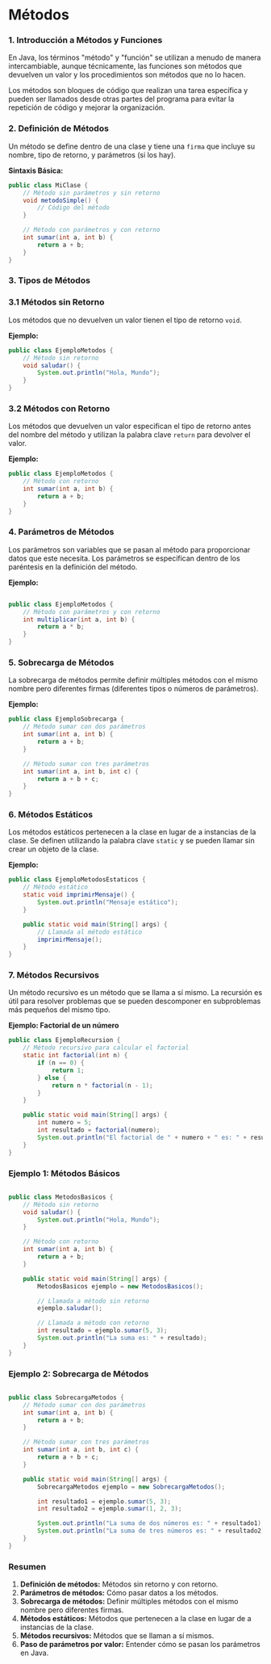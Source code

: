 # Métodos

### 1. Introducción a Métodos y Funciones

En Java, los términos "método" y "función" se utilizan a menudo de manera intercambiable, aunque técnicamente, las funciones son métodos que devuelven un valor y los procedimientos son métodos que no lo hacen. 

Los métodos son bloques de código que realizan una tarea específica y pueden ser llamados desde otras partes del programa para evitar la repetición de código y mejorar la organización.

### 2. Definición de Métodos

Un método se define dentro de una clase y tiene una `firma` que incluye su nombre, tipo de retorno, y parámetros (si los hay).

**Sintaxis Básica:**

```java
public class MiClase {
    // Método sin parámetros y sin retorno
    void metodoSimple() {
        // Código del método
    }

    // Método con parámetros y con retorno
    int sumar(int a, int b) {
        return a + b;
    }
}
```

### 3. Tipos de Métodos

### 3.1 Métodos sin Retorno

Los métodos que no devuelven un valor tienen el tipo de retorno `void`.

**Ejemplo:**

```java
public class EjemploMetodos {
    // Método sin retorno
    void saludar() {
        System.out.println("Hola, Mundo");
    }
}
```

### 3.2 Métodos con Retorno

Los métodos que devuelven un valor especifican el tipo de retorno antes del nombre del método y utilizan la palabra clave `return` para devolver el valor.

**Ejemplo:**

```java
public class EjemploMetodos {
    // Método con retorno
    int sumar(int a, int b) {
        return a + b;
    }
}
```

### 4. Parámetros de Métodos

Los parámetros son variables que se pasan al método para proporcionar datos que este necesita. Los parámetros se especifican dentro de los paréntesis en la definición del método.

**Ejemplo:**

```java

public class EjemploMetodos {
    // Método con parámetros y con retorno
    int multiplicar(int a, int b) {
        return a * b;
    }
}

```

### 5. Sobrecarga de Métodos

La sobrecarga de métodos permite definir múltiples métodos con el mismo nombre pero diferentes firmas (diferentes tipos o números de parámetros).

**Ejemplo:**

```java
public class EjemploSobrecarga {
    // Método sumar con dos parámetros
    int sumar(int a, int b) {
        return a + b;
    }

    // Método sumar con tres parámetros
    int sumar(int a, int b, int c) {
        return a + b + c;
    }
}

```

### 6. Métodos Estáticos

Los métodos estáticos pertenecen a la clase en lugar de a instancias de la clase. Se definen utilizando la palabra clave `static` y se pueden llamar sin crear un objeto de la clase.

**Ejemplo:**

```java
public class EjemploMetodosEstaticos {
    // Método estático
    static void imprimirMensaje() {
        System.out.println("Mensaje estático");
    }

    public static void main(String[] args) {
        // Llamada al método estático
        imprimirMensaje();
    }
}

```

### 7. Métodos Recursivos

Un método recursivo es un método que se llama a sí mismo. La recursión es útil para resolver problemas que se pueden descomponer en subproblemas más pequeños del mismo tipo.

**Ejemplo: Factorial de un número**

```java
public class EjemploRecursion {
    // Método recursivo para calcular el factorial
    static int factorial(int n) {
        if (n == 0) {
            return 1;
        } else {
            return n * factorial(n - 1);
        }
    }

    public static void main(String[] args) {
        int numero = 5;
        int resultado = factorial(numero);
        System.out.println("El factorial de " + numero + " es: " + resultado);
    }
}

```

### Ejemplo 1: Métodos Básicos

```java

public class MetodosBasicos {
    // Método sin retorno
    void saludar() {
        System.out.println("Hola, Mundo");
    }

    // Método con retorno
    int sumar(int a, int b) {
        return a + b;
    }

    public static void main(String[] args) {
        MetodosBasicos ejemplo = new MetodosBasicos();

        // Llamada a método sin retorno
        ejemplo.saludar();

        // Llamada a método con retorno
        int resultado = ejemplo.sumar(5, 3);
        System.out.println("La suma es: " + resultado);
    }
}

```

### Ejemplo 2: Sobrecarga de Métodos

```java

public class SobrecargaMetodos {
    // Método sumar con dos parámetros
    int sumar(int a, int b) {
        return a + b;
    }

    // Método sumar con tres parámetros
    int sumar(int a, int b, int c) {
        return a + b + c;
    }

    public static void main(String[] args) {
        SobrecargaMetodos ejemplo = new SobrecargaMetodos();

        int resultado1 = ejemplo.sumar(5, 3);
        int resultado2 = ejemplo.sumar(1, 2, 3);

        System.out.println("La suma de dos números es: " + resultado1);
        System.out.println("La suma de tres números es: " + resultado2);
    }
}

```

### Resumen

1. **Definición de métodos:** Métodos sin retorno y con retorno.
2. **Parámetros de métodos:** Cómo pasar datos a los métodos.
3. **Sobrecarga de métodos:** Definir múltiples métodos con el mismo nombre pero diferentes firmas.
4. **Métodos estáticos:** Métodos que pertenecen a la clase en lugar de a instancias de la clase.
5. **Métodos recursivos:** Métodos que se llaman a sí mismos.
6. **Paso de parámetros por valor:** Entender cómo se pasan los parámetros en Java.